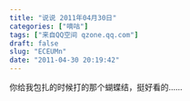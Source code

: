 ```yaml
---
title: "说说 2011年04月30日"
categories: ["嘀咕"]
tags: ["来自QQ空间 qzone.qq.com"]
draft: false
slug: "ECEUMn"
date: "2011-04-30 20:19:42"
---
```


你给我包扎的时候打的那个蝴蝶结，挺好看的……
